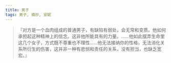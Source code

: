 ```yaml
---
title: 男子
tags: 男子, 摘抄, 安妮
---
```



> 『对方是一个血肉组成的普通男子，有缺陷有弱处，会无常和变质。他如何承担起这种精神上的信念。这非他所能具有的力量。……他如此摆弄生命里这几个女子，方式既不尊重也不理性……他无法接纳你的性格，无法消化关系所衍生的伤害，这并非一种有悲悯和责任的关系，没有担当，也缺乏宽宏。』

